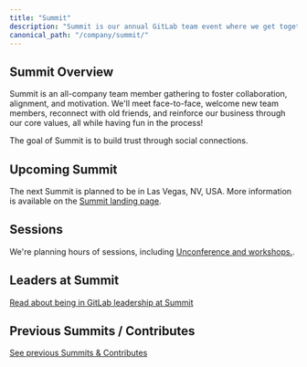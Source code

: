 ```yaml
---
title: "Summit"
description: "Summit is our annual GitLab team event where we get together to interact with one another and cultivate our community."
canonical_path: "/company/summit/"
---
```


## Summit Overview

Summit is an all-company team member gathering to foster collaboration, alignment, and motivation. We'll meet face-to-face, welcome new team members, reconnect with old friends, and reinforce our business through our core values, all while having fun in the process!

The goal of Summit is to build trust through social connections.

## Upcoming Summit

The next Summit is planned to be in Las Vegas, NV, USA. More information is available on the [Summit landing page](https://about.gitlab.com/events/summit-las-vegas/).

## Sessions

We're planning hours of sessions, including [Unconference and workshops.](/handbook/company/summit/unconference.md).

## Leaders at Summit

[Read about being in GitLab leadership at Summit](https://about.gitlab.com/company/culture/contribute/leadership/)

## Previous Summits / Contributes

[See previous Summits & Contributes](https://about.gitlab.com/company/culture/contribute/previous/)
